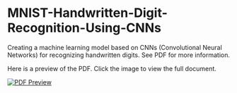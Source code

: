 # MNIST-Handwritten-Digit-Recognition-Using-CNNs
Creating a machine learning model based on CNNs (Convolutional Neural Networks) for recognizing handwritten digits. See PDF for more information.

Here is a preview of the PDF. Click the image to view the full document.

[![PDF Preview](docs/preview-image.jpg)](docs/example.pdf)
